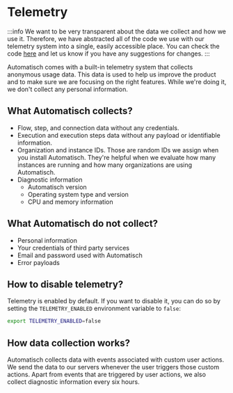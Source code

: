 # Telemetry

:::info
We want to be very transparent about the data we collect and how we use it. Therefore, we have abstracted all of the code we use with our telemetry system into a single, easily accessible place. You can check the code [here](https://github.com/automatisch/automatisch/blob/main/packages/backend/src/helpers/telemetry/index.ts) and let us know if you have any suggestions for changes.
:::

Automatisch comes with a built-in telemetry system that collects anonymous usage data. This data is used to help us improve the product and to make sure we are focusing on the right features. While we're doing it, we don't collect any personal information.

## What Automatisch collects?

- Flow, step, and connection data without any credentials.
- Execution and execution steps data without any payload or identifiable information.
- Organization and instance IDs. Those are random IDs we assign when you install Automatisch. They're helpful when we evaluate how many instances are running and how many organizations are using Automatisch.
- Diagnostic information
  - Automatisch version
  - Operating system type and version
  - CPU and memory information

## What Automatisch do not collect?

- Personal information
- Your credentials of third party services
- Email and password used with Automatisch
- Error payloads

## How to disable telemetry?

Telemetry is enabled by default. If you want to disable it, you can do so by setting the `TELEMETRY_ENABLED` environment variable to `false`:

```bash
export TELEMETRY_ENABLED=false
```

## How data collection works?

Automatisch collects data with events associated with custom user actions. We send the data to our servers whenever the user triggers those custom actions. Apart from events that are triggered by user actions, we also collect diagnostic information every six hours.
